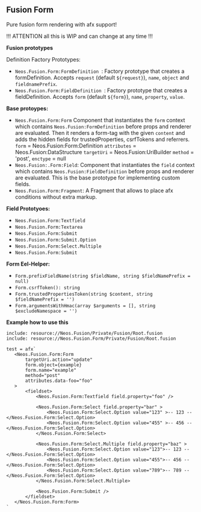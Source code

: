 Fusion Form
-----------

Pure fusion form rendering with afx support! 

!!! ATTENTION all this is WIP and can change at any time !!!

**Fusion prototypes**

Definition Factory Prototypes:

- `Neos.Fusion.Form:FormDefinition `: Factory prototype that creates a formDefinition. Accepts `request` (default `${request}`), `name`, `object` and `fieldnamePrefix`.
- `Neos.Fusion.Form:FieldDefinition `: Factory prototype that creates a fieldDefinition. Accepts `form` (default `${form}`), `name`, `property`, `value`.

**Base protoypes:**

- `Neos.Fusion.Form:Form` Component that instantiates the `form` context which contains `Neos.Fusion:FormDefinition` before props and renderer are evaluated.
Then it renders a form-tag with the given `content` and adds the hidden fields for trustedProperties, csrfTokens and referrers.
`form` = Neos.Fusion:Form:Definition
`attributes` = Neos.Fusion:DataStructure
`targetUri` = Neos.Fusion:UriBuilder
`method` = 'post',
`enctype` = null
- `Neos.Fusion:.Form:Field`: Component that instantiates the `field` context which contains `Neos.Fusion:FieldDefinition` before props and renderer are evaluated.
This is the base prototype for implementing custom fields.
- `Neos.Fusion.Form:Fragment`: A Fragment that allows to place afx conditions without extra markup.

**Field Prototyoes:**

- `Neos.Fusion.Form:Textfield`
- `Neos.Fusion.Form:Textarea`
- `Neos.Fusion.Form:Submit`
- `Neos.Fusion.Form:Submit.Option`
- `Neos.Fusion.Form:Select.Multiple`
- `Neos.Fusion.Form:Submit`

**Form Eel-Helper:**

- `Form.prefixFieldName(string $fieldName, string $fieldNamePrefix = null)`
- `Form.csrfToken(): string`
- `Form.trustedPropertiesToken(string $content, string $fieldNamePrefix = '')`
- `Form.argumentsWithHmac(array $arguments = [], string $excludeNamespace = '')`

**Example how to use this**
```
include: resource://Neos.Fusion/Private/Fusion/Root.fusion
include: resource://Neos.Fusion.Form/Private/Fusion/Root.fusion

test = afx`
   <Neos.Fusion.Form:Form
       targetUri.action="update"
       form.object={example}
       form.name="example"
       method="post"
       attributes.data-foo="foo"
   >
       <fieldset>
           <Neos.Fusion.Form:Textfield field.property="foo" />

           <Neos.Fusion.Form:Select field.property="bar" >
               <Neos.Fusion.Form:Select.Option value="123" >-- 123 -- </Neos.Fusion.Form:Select.Option>
               <Neos.Fusion.Form:Select.Option value="455" >-- 456 -- </Neos.Fusion.Form:Select.Option>
           </Neos.Fusion.Form:Select>

           <Neos.Fusion.Form:Select.Multiple field.property="baz" >
               <Neos.Fusion.Form:Select.Option value="123">-- 123 -- </Neos.Fusion.Form:Select.Option>
               <Neos.Fusion.Form:Select.Option value="455">-- 456 -- </Neos.Fusion.Form:Select.Option>
               <Neos.Fusion.Form:Select.Option value="789">-- 789 -- </Neos.Fusion.Form:Select.Option>
           </Neos.Fusion.Form:Select.Multiple>

           <Neos.Fusion.Form:Submit />
       </fieldset>
   </Neos.Fusion.Form:Form>
`

